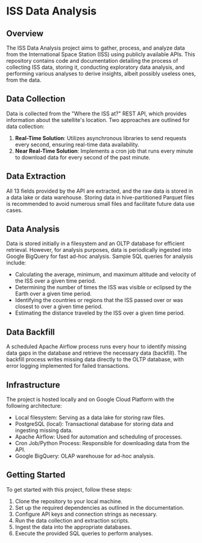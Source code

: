 # ISS Data Analysis

## Overview

The ISS Data Analysis project aims to gather, process, and analyze data from the International Space Station (ISS) using publicly available APIs. This repository contains code and documentation detailing the process of collecting ISS data, storing it, conducting exploratory data analysis, and performing various analyses to derive insights, albeit possibly useless ones, from the data.

## Data Collection

Data is collected from the "Where the ISS at?" REST API, which provides information about the satellite's location. Two approaches are outlined for data collection:

1. **Real-Time Solution**: Utilizes asynchronous libraries to send requests every second, ensuring real-time data availability.  
2. **Near Real-Time Solution**: Implements a cron job that runs every minute to download data for every second of the past minute.

## Data Extraction

All 13 fields provided by the API are extracted, and the raw data is stored in a data lake or data warehouse. Storing data in hive-partitioned Parquet files is recommended to avoid numerous small files and facilitate future data use cases.

## Data Analysis

Data is stored initially in a filesystem and an OLTP database for efficient retrieval. However, for analysis purposes, data is periodically ingested into Google BigQuery for fast ad-hoc analysis. Sample SQL queries for analysis include:

- Calculating the average, minimum, and maximum altitude and velocity of the ISS over a given time period.  
- Determining the number of times the ISS was visible or eclipsed by the Earth over a given time period.  
- Identifying the countries or regions that the ISS passed over or was closest to over a given time period.  
- Estimating the distance traveled by the ISS over a given time period.

## Data Backfill

A scheduled Apache Airflow process runs every hour to identify missing data gaps in the database and retrieve the necessary data (backfill). The backfill process writes missing data directly to the OLTP database, with error logging implemented for failed transactions.

## Infrastructure

The project is hosted locally and on Google Cloud Platform with the following architecture:

- Local filesystem: Serving as a data lake for storing raw files.  
- PostgreSQL (local): Transactional database for storing data and ingesting missing data.  
- Apache Airflow: Used for automation and scheduling of processes.  
- Cron Job/Python Process: Responsible for downloading data from the API.  
- Google BigQuery: OLAP warehouse for ad-hoc analysis.

## Getting Started

To get started with this project, follow these steps:

1. Clone the repository to your local machine.  
2. Set up the required dependencies as outlined in the documentation.  
3. Configure API keys and connection strings as necessary.  
4. Run the data collection and extraction scripts.  
5. Ingest the data into the appropriate databases.  
6. Execute the provided SQL queries to perform analyses.
